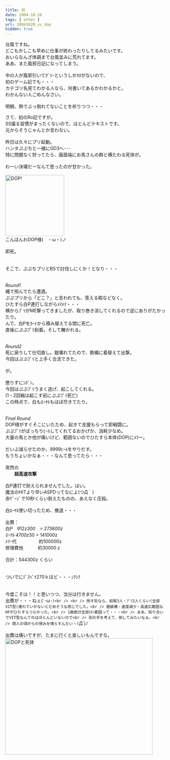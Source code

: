 ```yaml
---
title: 初
date: 2004-10-20
tags: [ other ]
url: 20041020_vs_dop
hidden: true
---
```

台風ですね。<br />
どこもかしこも早めに仕事が終わったりしてるみたいです。<br />
おいらなんざ体調まで台風並みに荒れてます。<br />
ああ、また風邪日記になってしまう。<br />
<br />
中の人が風邪引いてﾀﾞﾘｰというしかﾈﾀがないので、<br />
初のゲーム記でも・・・<br />
カテゴリ名見てわかる人なら、何書いてあるかわかるかと。<br />
わかんない人ごめんなさい。<br />
<br />
明朝、熱でぶっ倒れてないことを祈りつつ・・・<a></a>
<!--more-->
さて、初のRo記ですが。<br />
SS撮る習慣がまったくないので、ほとんどテキストです。<br />
元からそうじゃんとか言わない。<br />
<br />
昨日は久々にプリ起動。<br />
ハンタぷぷちと一緒にGD3へ･･･<br />
特に問題なく狩ってたら、画面端にお馬さんの群と横たわる死体が。<br />
<br />
わーい決壊だーなんて思ったのが甘かった。<br />
<br />
<img src="http://www1.u-netsurf.ne.jp/~gmyu-dai/cgi-bin/sb/img/img0_screenidun160.jpg" width="184" height="191" alt="DOP!" /><br />
こんばんわDOP様(　・ω・)ノ<br />
<br />
即死。<br />
<br />
<br />
そこで、ぷぷちプリとBSで討伐しにくか！となり・・・<br />
<br />
<br />
<em>Round1</em><br />
蠅で飛んでたら遭遇。<br />
ぷぷプリから「どこ？」と言われても、答える暇などなく。<br />
ひたすら白P連打しながらﾒﾏﾒﾏ・・・<br />
横からﾌﾟﾘがME撃ってきましたが、取り巻き消してくれるので逆にありがたかったり。<br />
んで、白Pをｶｰﾄから積み替えてる間に死亡。<br />
直後にぷぷﾌﾟﾘ到着。そして轢かれる。<br />
<br />
<br />
<em>Round2</em><br />
死に戻りして仕切直し。鎧壊れてたので、鉄蠅に着替えて出撃。<br />
今回はぷぷﾌﾟﾘと上手く合流できた。<br />
<br />
が。<br />
<br />
懲りずにｼﾎﾞﾝ。<br />
今回はぷぷﾌﾟﾘうまく逃げ、起こしてくれる。<br />
(1・2回戦は起こす前にぷぷﾌﾟﾘ死亡)<br />
この時点で、白もﾛｰﾔﾙもほぼ尽きてたり。<br />
<br />
<br />
<em>Final Round</em><br />
DOP様がすぐそこにいたため、起きて支援もらって即戦闘に。<br />
ぷぷﾌﾟﾘがばっちりﾋｰﾙしてくれてるおかげか、消耗少なめ。<br />
大量の馬とか他が痛いけど、範囲ないのでひたすら本体(DOP)にﾒﾏー。<br />
<br />
だいぶ減らせたのか、9999ﾋｰﾙをやりだす。<br />
もうちょいかなぁ・・・なんて思ってたら・・・<br />
<br />
突然の<br />
　　<strong>超高速攻撃</strong><br />
<br />
白P連打で耐えられませんでした。はい。<br />
魔法のHITより早いASPDってなによ(つД｀)<br />
赤ｹﾞｰｼﾞで10秒くらい耐えたものの、あえなく圧殺。<br />
<br />
白ﾛｰﾔﾙ使い切ったため、撤退・・・<br />
<br />
出費：<br />
白P　912z*300　= 273600z<br />
ﾛｰﾔﾙ 4700z*30  = 141000z<br />
ﾒﾏｰ代　　　　　約100000z<br />
修理費他　　　 約30000ｚ <br />
<br />
合計：544300z  くらい<br />
<br />
<br />
ついでにﾃﾞｽﾍﾟﾅ270ｋほど・・・ｼｸｼｸ<br />
<br />
<br />
今度こそは！！と思いつつ、当分は行きません。<br />
出費が・・・ねぇ(´･ω･`)<br />
<br />
倒す気なら、前衛3人・ﾌﾟﾘ2人くらい(全部VIT型)連れていかないとだめそうな感じでした。<br />
鎧破壊・速度減少・高速広範囲なHFがひたすらつらかった。<br />
1画面分全部ｽﾀﾝ範囲って・・・<br />
まあ、知り合いでVIT型なんてのはほとんどいないので<br />
別の手を考えて、倒してみたいなぁ。<br />
商人の頃からの恨みを晴らすんだいヽ(`Д´)ﾉ<br />
<br />
出費は痛いですが、たまに行くと楽しいもんですな。<br />
<img src="http://www1.u-netsurf.ne.jp/~gmyu-dai/cgi-bin/sb/img/img1_screenidun161.jpg" width="461" height="364" alt="DOPと死体" />
